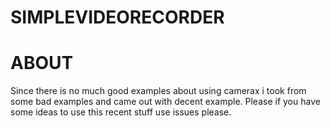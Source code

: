 # SIMPLEVIDEORECORDER

# ABOUT

Since there is no much good examples about using camerax i took from some bad examples and came out with decent example. Please if you have some ideas to use this recent stuff use issues please. 
